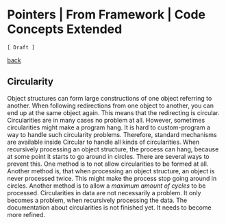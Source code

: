 ﻿Pointers | From Framework | Code Concepts Extended
==================================================

`[ Draft ]`

[back](./)

## Circularity

Object structures can form large constructions of one object referring to another. When following redirections from one object to another, you can end up at the same object again. This means that the redirecting is circular. Circularities are in many cases no problem at all. However, sometimes circularities might make a program hang. It is hard to custom-program a way to handle such circularity problems. Therefore, standard mechanisms are available inside Circular to handle all kinds of circularities. When recursively processing an object structure, the process can hang, because at some point it starts to go around in circles. There are several ways to prevent this. One method is to not allow circularities to be formed at all. Another method is, that when processing an object structure, an object is never processed twice. This might make the process stop going around in circles. Another method is to allow a *maximum amount of cycles* to be processed. Circularities in data are not necessarily a problem. It only becomes a problem, when recursively processing the data. The documentation about circularities is not finished yet. It needs to become more refined.
